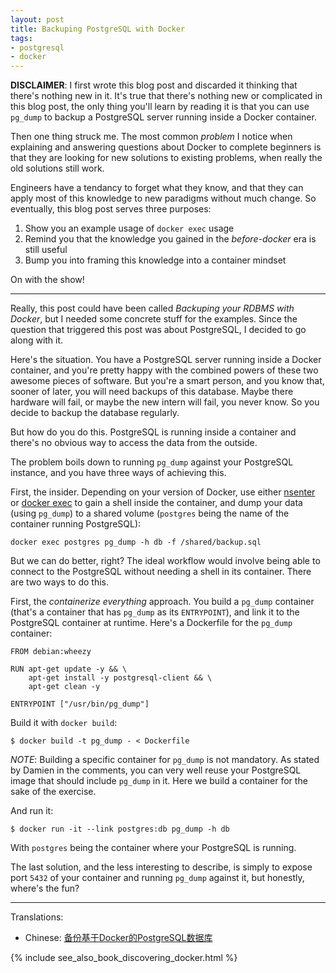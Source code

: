 ```yaml
---
layout: post
title: Backuping PostgreSQL with Docker
tags:
- postgresql
- docker
---
```


**DISCLAIMER**: I first wrote this blog post and discarded it thinking that there's nothing new in it. It's true that there's nothing new or complicated in this blog post, the only thing you'll learn by reading it is that you can use `pg_dump` to backup a PostgreSQL server running inside a Docker container.

Then one thing struck me. The most common *problem* I notice when explaining and answering questions about Docker to complete beginners is that they are looking for new solutions to existing problems, when really the old solutions still work.

Engineers have a tendancy to forget what they know, and that they can apply most of this knowledge to new paradigms without much change. So eventually, this blog post serves three purposes:

1. Show you an example usage of `docker exec` usage
2. Remind you that the knowledge you gained in the *before-docker* era is still useful
3. Bump you into framing this knowledge into a container mindset

On with the show!

---

Really, this post could have been called *Backuping your RDBMS with Docker*, but I needed some concrete stuff for the examples. Since the question that triggered this post was about PostgreSQL, I decided to go along with it.

Here's the situation. You have a PostgreSQL server running inside a Docker container, and you're pretty happy with the combined powers of these two awesome pieces of software. But you're a smart person, and you know that, sooner of later, you will need backups of this database. Maybe there hardware will fail, or maybe the new intern will fail, you never know. So you decide to backup the database regularly.

But how do you do this. PostgreSQL is running inside a container and there's no obvious way to access the data from the outside.

The problem boils down to running `pg_dump` against your PostgreSQL instance, and you have three ways of achieving this.

First, the insider. Depending on your version of Docker, use either [nsenter](https://github.com/jpetazzo/nsenter) or [docker exec](http://docs.docker.com/reference/commandline/cli/#exec) to gain a shell inside the container, and dump your data (using `pg_dump`) to a shared volume (`postgres` being the name of the container running PostgreSQL):

    docker exec postgres pg_dump -h db -f /shared/backup.sql

But we can do better, right? The ideal workflow would involve being able to connect to the PostgreSQL without needing a shell in its container. There are two ways to do this.

First, the *containerize everything* approach. You build a `pg_dump` container (that's a container that has `pg_dump` as its `ENTRYPOINT`), and link it to the PostgreSQL container at runtime. Here's a Dockerfile for the `pg_dump` container:

    FROM debian:wheezy

    RUN apt-get update -y && \
        apt-get install -y postgresql-client && \
        apt-get clean -y

    ENTRYPOINT ["/usr/bin/pg_dump"]

Build it with `docker build`:

    $ docker build -t pg_dump - < Dockerfile

*NOTE*: Building a specific container for `pg_dump` is not mandatory. As stated by Damien in the comments, you can very well reuse your PostgreSQL image that should include `pg_dump` in it. Here we build a container for the sake of the exercise.

And run it:

    $ docker run -it --link postgres:db pg_dump -h db

With `postgres` being the container where your PostgreSQL is running.

The last solution, and the less interesting to describe, is simply to expose port `5432` of your container and running `pg_dump` against it, but honestly, where's the fun?

<hr />

Translations:

* Chinese: [备份基于Docker的PostgreSQL数据库](http://dockerone.com/article/118)


{% include see_also_book_discovering_docker.html %}
